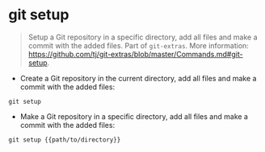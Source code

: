 # git setup

> Setup a Git repository in a specific directory, add all files and make a commit with the added files.
> Part of `git-extras`.
> More information: <https://github.com/tj/git-extras/blob/master/Commands.md#git-setup>.

- Create a Git repository in the current directory, add all files and make a commit with the added files:

`git setup`

- Make a Git repository in a specific directory, add all files and make a commit with the added files:

`git setup {{path/to/directory}}`
